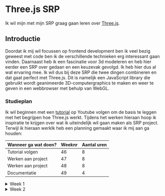 # Three.js SRP

Ik wil mijn met mijn SRP graag gaan leren over [Three.js](https://threejs.org/).

## Introductie

Doordat ik mij wil focussen op frontend development ben ik veel bezig geweest met code ben ik de verschillende technieken erg interessant gaan vinden. Daarnaast heb ik een fascinatie voor 3d modeleren en heb hier eerder een SRP over gedaan en een keuzevak gevolgd. Ik heb hier dus al wat ervaring mee. Ik wil dus bij deze SRP die twee dingen combineren en dat gaat perfect met Three.js. Dit is namelijk een JavaScript library die gebruikt wordt geanimeerde 3D-computergraphics te maken en weer te geven in een webbrowser met behulp van WebGL.

### Studieplan

Ik wil beginnen met een [tutorial](https://youtu.be/Q7AOvWpIVHU?si=e1vwXO631DTF9ql2) op Youtube volgen om de basis te leggen met het begrijpen hoe Three.js werkt. Tijdens het werken hieraan hoop ik inspiratie te krijgen over wat ik uiteindelijk wil gaan maken als SRP project. Terwijl ik hieraan werkIk heb een planning gemaakt waar ik mij aan ga houden:

| Wanneer ga wat doen? | Weeknr | Aantal uren |
| -------------------- | ------ | ----------- |
| Tutorial volgen      | 46     | 8           |
| Werken aan project   | 47     | 8           |
| Werken aan project   | 48     | 8           |
| Documentatie         | 49     | 4           |

<details>
<summary>Week 1</summary>




Deze week staat in het teken van de eerste zetten met Three.js. Ik ging aan de slag met de tutorial om een beter idee te krijgen hoe three.js werkt en wat er allemaal mogelijk is met deze tool. De tutorial neemt je mee met het maken van een paar simpele vormen en legt een aantal basisdingen uit van Three.js. 

- Het aanmaken van je canvas
- Scene, camera en renderengine instellen
- Je eerste 3d geometrie aanmaken
- Verschillende soorten lichten instellen voor je scene
- Helpers zoals grids en lichthelpers
- Functions voor het random scatteren van objecten
- Textures, backgrounds en materials instellen
- (Scroll)animaties instellen

Eerste "torus" aangemaakt.
![1](vite-project/img/readme-img/1.png)

Animatie gegeven, achtergrond voor het canvas, kubus met eigen texture en Sphere met texture van de maan.
![2](vite-project/img/readme-img/2.png)

Code na de tutorial:

```javascript
import "./style.css";
import * as THREE from "three";

// Controlls om in de browser te kunnen bewegen met de muis
import { OrbitControls } from "three/examples/jsm/controls/OrbitControls";

// Setup

const scene = new THREE.Scene();

const camera = new THREE.PerspectiveCamera(
  75,
  window.innerWidth / window.innerHeight,
  0.1,
  1000
);

const renderer = new THREE.WebGLRenderer({
  canvas: document.querySelector("#bg"),
});

renderer.setPixelRatio(window.devicePixelRatio);
renderer.setSize(window.innerWidth, window.innerHeight);
camera.position.setZ(30);
camera.position.setX(-3);

renderer.render(scene, camera);

// Torus

const geometry = new THREE.TorusGeometry(10, 3, 16, 100);
const material = new THREE.MeshStandardMaterial({ color: 0xff6347 });
const torus = new THREE.Mesh(geometry, material);

scene.add(torus);

// Lights

const pointLight = new THREE.PointLight(0xffffff);
pointLight.position.set(5, 5, 5);

const ambientLight = new THREE.AmbientLight(0xffffff);
scene.add(pointLight, ambientLight);

// Helpers

// const lightHelper = new THREE.PointLightHelper(pointLight)
// const gridHelper = new THREE.GridHelper(200, 50);
// scene.add(lightHelper, gridHelper)

// const controls = new OrbitControls(camera, renderer.domElement);

// Functie om sterren random te verspreiden
function addStar() {
  const geometry = new THREE.SphereGeometry(0.25, 24, 24);
  const material = new THREE.MeshStandardMaterial({ color: 0xffffff });
  const star = new THREE.Mesh(geometry, material);

  const [x, y, z] = Array(3)
    .fill()
    .map(() => THREE.MathUtils.randFloatSpread(100));

  star.position.set(x, y, z);
  scene.add(star);
}

Array(200).fill().forEach(addStar);

// Background

const spaceTexture = new THREE.TextureLoader().load("img/space.jpg");
scene.background = spaceTexture;

// Avatar

const HiddeTexture = new THREE.TextureLoader().load("img/bold.jpg");

const hidde = new THREE.Mesh(
  new THREE.BoxGeometry(3, 3, 3),
  new THREE.MeshBasicMaterial({ map: HiddeTexture })
);

scene.add(hidde);

// Moon

const moonTexture = new THREE.TextureLoader().load("img/moon.jpg");
const normalTexture = new THREE.TextureLoader().load("img/normal.jpg");

const moon = new THREE.Mesh(
  new THREE.SphereGeometry(3, 32, 32),
  new THREE.MeshStandardMaterial({
    map: moonTexture,
    normalMap: normalTexture,
  })
);

scene.add(moon);

moon.position.z = 30;
moon.position.setX(-10);

jeff.position.z = -5;
jeff.position.x = 2;

// Scroll Animation

function moveCamera() {
  const t = document.body.getBoundingClientRect().top;
  moon.rotation.x += 0.05;
  moon.rotation.y += 0.075;
  moon.rotation.z += 0.05;

  jeff.rotation.y += 0.01;
  jeff.rotation.z += 0.01;

  camera.position.z = t * -0.01;
  camera.position.x = t * -0.0002;
  camera.rotation.y = t * -0.0002;
}

document.body.onscroll = moveCamera;
moveCamera();

// Animation Loop

function animate() {
  requestAnimationFrame(animate);

  torus.rotation.x += 0.01;
  torus.rotation.y += 0.005;
  torus.rotation.z += 0.01;

  moon.rotation.x += 0.005;

  // controls.update();

  renderer.render(scene, camera);
}

animate();
```
</details>
<details>
  <summary>Week 2</summary>
  Deze week wil ik gaan starten met het maken van mijn project. Ik ga eerst inspiratie opdoen voor een cool idee om te maken. Het moet natuurlijk ook haalbaar zijn voor mijn niveau en moet binnen de tijd dusdanig af zijn om beoordeeld te kunnen worden.
</details>
